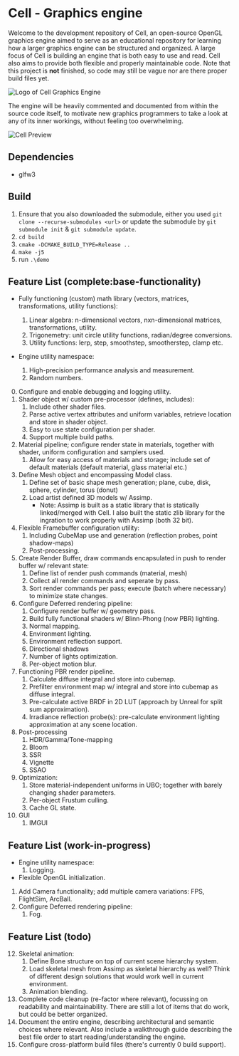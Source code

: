 Cell - Graphics engine
======
Welcome to the development repository of Cell, an open-source OpenGL graphics engine aimed to serve as an educational repository 
for learning how a larger graphics engine can be structured and organized. A large focus of Cell is building an engine that is both easy 
to use and read. Cell also aims to provide both flexible and properly maintainable code. Note that this project is **not** finished, so code may still be vague nor are there proper build files yet.

![Logo of Cell Graphics Engine](logo.png "Cell Graphics Engine Logo")

The engine will be heavily commented and documented from within the source code itself, to motivate new graphics programmers
to take a look at any of its inner workings, without feeling too overwhelming. 

![Cell Preview](preview.png "Cell Preview")

Dependencies
------------
- glfw3

Build
-----
1. Ensure that you also downloaded the submodule, either you used `git clone --recurse-submodules <url>` or update the submodule by `git submodule init` & `git submodule update`.
2. `cd build`
3. `cmake -DCMAKE_BUILD_TYPE=Release ..`
4. `make -j5`
5. run `.\demo`

Feature List (complete:base-functionality)
------
* Fully functioning (custom) math library (vectors, matrices, transformations, utility functions):
	1. Linear algebra: n-dimensional vectors, nxn-dimensional matrices, transformations, utility. 
	2. Trigonemetry: unit circle utility functions, radian/degree conversions.
	3. Utility functions: lerp, step, smoothstep, smootherstep, clamp etc.
    
* Engine utility namespace:
	1. High-precision performance analysis and measurement.
    2. Random numbers.

0. Configure and enable debugging and logging utility.
1. Shader object w/ custom pre-processor (defines, includes):
	1. Include other shader files.
	2. Parse active vertex attributes and uniform variables, retrieve location and store in shader object.
	3. Easy to use state configuration per shader.
    4. Support multiple build paths.
2. Material pipeline; configure render state in materials, together with shader, uniform configuration and samplers used.
	1. Allow for easy access of materials and storage; include set of default materials (default material, glass material etc.)
3. Define Mesh object and encompassing Model class.
	1. Define set of basic shape mesh generation; plane, cube, disk, sphere, cylinder, torus (donut)
    2. Load artist defined 3D models w/ Assimp.
        - Note: Assimp is built as a static library that is statically linked/merged with Cell. I also built the static zlib library for the ingration to work properly with Assimp (both 32 bit).
5. Flexible Framebuffer configuration utility:
	1. Including CubeMap use and generation (reflection probes, point shadow-maps)
	2. Post-processing.
6. Create Render Buffer, draw commands encapsulated in push to render buffer w/ relevant state:
	1. Define list of render push commands (material, mesh)
    2. Collect all render commands and seperate by pass.
    3. Sort render commands per pass; execute (batch where necessary) to minimize state changes.
7. Configure Deferred rendering pipeline:
    1. Configure render buffer w/ geometry pass.
    2. Build fully functional shaders w/ Blinn-Phong (now PBR) lighting.
    3. Normal mapping.
    4. Environment lighting.
	5. Environment reflection support.
    6. Directional shadows
    7. Number of lights optimization.
    8. Per-object motion blur.
8. Functioning PBR render pipeline.
	1. Calculate diffuse integral and store into cubemap.
	2. Prefilter environment map w/ integral and store into cubemap as diffuse integral.
	3. Pre-calculate active BRDF in 2D LUT (approach by Unreal for split sum approximation).
    4. Irradiance reflection probe(s): pre-calculate environment lighting approximation at any scene location.
9. Post-processing
    1. HDR/Gamma/Tone-mapping
    2. Bloom
    3. SSR
    4. Vignette
    5. SSAO 
10. Optimization:
    1. Store material-independent uniforms in UBO; together with barely changing shader parameters.   
	2. Per-object Frustum culling.    
    3. Cache GL state.
11. GUI
    1. IMGUI
		
	
Feature List (work-in-progress)
------
* Engine utility namespace:
    1. Logging.
* Flexible OpenGL initialization.

1. Add Camera functionality; add multiple camera variations: FPS, FlightSim, ArcBall.
2. Configure Deferred rendering pipeline:	
	1. Fog.

Feature List (todo)
------
12. Skeletal animation:
	1. Define Bone structure on top of current scene hierarchy system.
	2. Load skeletal mesh from Assimp as skeletal hierarchy as well? Think of different design solutions that would work well in current environment.
	3. Animation blending.
13. Complete code cleanup (re-factor where relevant), focussing on readability and maintainability. There are still a lot of items that do work, but could be better organized. 
14. Document the entire engine, describing architectural and semantic choices where relevant. Also include a walkthrough guide describing the best file order to start reading/understanding the engine.
15. Configure cross-platform build files (there's currently 0 build support).

